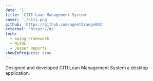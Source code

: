 ```yaml
---
date: '1'
title: 'CITI Loan Management System'
cover: './citi.png'
github: 'https://github.com/agentOrange002'
external: 'https://#/'
tech:
  - Swing Framework
  - MySQL
  - Jasper Reports
showInProjects: true
---
```


Designed and developed CITI Loan Management System a desktop application.